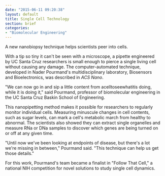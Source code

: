 ```yaml
---
date: "2015-06-11 09:20:38"
layout: default
title: Single Cell Technology
section: brief
categories:
- "Biomolecular Engineering"
---
```


A new nanobiopsy technique helps scientists peer into cells.

With a tip so tiny it can't be seen with a microscope, a pipette engineered by UC Santa Cruz researchers is small enough to pierce a single living cell without causing any damage. The computer-automated technique, developed
in Nader Pourmand's multidisciplinary laboratory, Biosensors and Bioelectronics, was described in _ACS Nano_.

"We can now go in and sip a little content from acelltoseewhatitis doing, while it is doing it," said Pourmand, professor of biomolecular engineering in the UC Santa Cruz Baskin School of Engineering.

This nanopipetting method makes it possible for researchers to regularly monitor individual cells. Measuring minuscule changes in cell contents, such as sugar levels, can mark a cell's metabolic march from healthy to abnormal. The scientists also showed they can extract single organelles and measure RNa or DNa samples to discover which genes are being turned on or off at any given time.

"Until now we've been looking at endpoints of disease, but there's a lot we're missing in between," Pourmand said. "This technique can help us get those details."

For this work, Pourmand's team became a finalist in "Follow That Cell," a national NIH competition for novel solutions to study single cell dynamics.